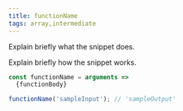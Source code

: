 ```yaml
---
title: functionName
tags: array,intermediate
---
```


Explain briefly what the snippet does.

Explain briefly how the snippet works.

```js
const functionName = arguments =>
  {functionBody}
```

```js
functionName('sampleInput'); // 'sampleOutput'
```
